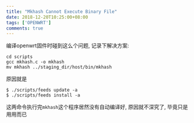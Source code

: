 ```yaml
---
title: "Mkhash Cannot Execute Binary File"
date: 2018-12-20T10:25:00+08:00
tags: ['OPENWRT']
comments: true
---
```


编译openwrt固件时碰到这么个问题, 记录下解决方案:

```shell
cd scripts
gcc mkhash.c -o mkhash
mv mkhash ../staging_dir/host/bin/mkhash
```

原因就是
```shell
$ ./scripts/feeds update -a
$ ./scripts/feeds install -a
```
这两命令执行完`mkhash`这个程序居然没有自动编译好, 原因就不深究了, 毕竟只是用用而已